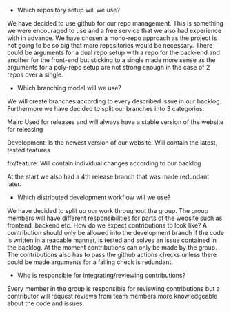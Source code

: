 - Which repository setup will we use?

We have decided to use github for our repo management. This is something we were encouraged to use and a free service that we also had experience with in advance.
We have chosen a mono-repo approach as the project is not going to be so big that more repositories would be necessary. There could be arguments for a dual repo setup with a repo for the back-end and another for the front-end but sticking to a single made more sense as the arguments for a poly-repo setup are not strong enough in the case of 2 repos over a single.

- Which branching model will we use?

We will create branches according to every described issue in our backlog. Furthermore we have decided to split our branches into 3 categories:

Main: Used for releases and will always have a stable version of the website for   releasing

Development: Is the newest version of our website. Will contain the latest, tested features

fix/feature: Will contain individual changes according to our backlog

At the start we also had a 4th release branch that was made redundant later. 

- Which distributed development workflow will we use?

We have decided to split up our work throughout the group. The group members will have different responsibilities for parts of the website such as frontend, backend etc.
How do we expect contributions to look like?
A contribution should only be allowed into the development branch if the code is written in a readable manner, is tested and solves an issue contained in the backlog. At the moment contributions can only be made by the group. The contributions also has to pass the github actions checks unless there could be made arguments for a failing check is redundant.

- Who is responsible for integrating/reviewing contributions?

Every member in the group is responsible for reviewing contributions but a contributor will request reviews from team members more knowledgeable about the code and issues.
